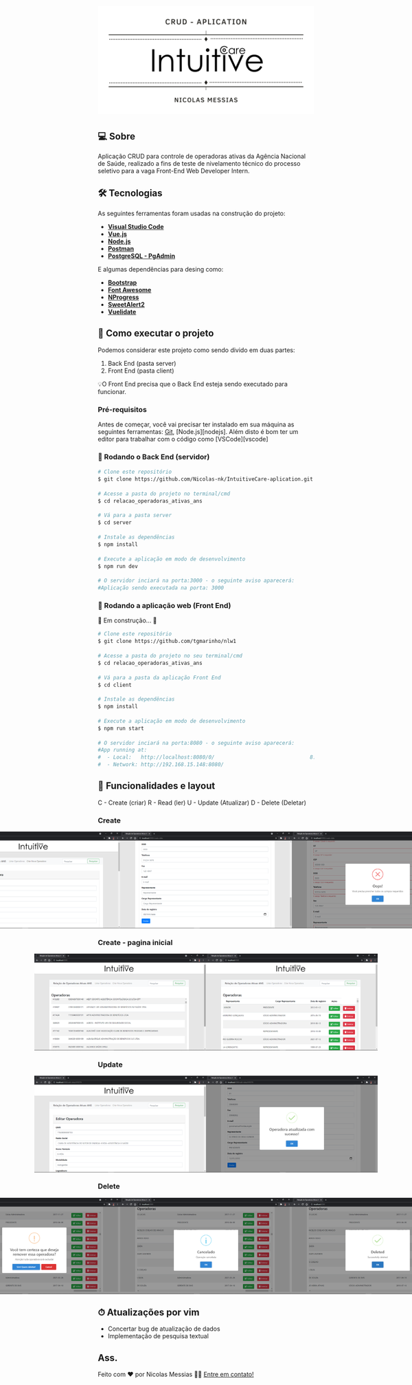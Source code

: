 <h1 aling="center">
     <img alt="IntuitiveCare" title="IntuitiveCare-Aplication" src="./client/src/assets/banner.jpg" />
</h1>

## 💻 Sobre

Aplicação CRUD para controle de operadoras ativas da Agência Nacional de Saúde, realizado a fins de teste de nivelamento técnico do processo seletivo para a vaga Front-End Web Developer Intern.

## 🛠 Tecnologias

As seguintes ferramentas foram usadas na construção do projeto:

* **[Visual Studio Code](https://code.visualstudio.com/?WT.mc_id=javascript-9652-gllemos)**
* **[Vue.js](https://vuejs.org/)**
* **[Node.js](https://nodejs.org/en/)**
* **[Postman](https://www.getpostman.com/)**
* **[PostgreSQL - PgAdmin](https://www.postgresql.org/download/)**

E algumas dependências para desing como:

* **[Bootstrap](https://getbootstrap.com.br/)**
* **[Font Awesome](https://fontawesome.com/)**
* **[NProgress](https://www.npmjs.com/package/nprogress)**
* **[SweetAlert2](https://www.npmjs.com/package/vue-sweetalert2)**
* **[Vuelidate](https://vuelidate.js.org/)**

## 🚀 Como executar o projeto

Podemos considerar este projeto como sendo divido em duas partes:
1. Back End (pasta server) 
2. Front End (pasta client)

💡O Front End precisa que o Back End esteja sendo executado para funcionar.

### Pré-requisitos
Antes de começar, você vai precisar ter instalado em sua máquina as seguintes ferramentas:
[Git](https://git-scm.com), [Node.js][nodejs]. 
Além disto é bom ter um editor para trabalhar com o código como [VSCode][vscode]

### 🎲 Rodando o Back End (servidor)

```bash
# Clone este repositório
$ git clone https://github.com/Nicolas-nk/IntuitiveCare-aplication.git

# Acesse a pasta do projeto no terminal/cmd
$ cd relacao_operadoras_ativas_ans

# Vá para a pasta server
$ cd server

# Instale as dependências
$ npm install

# Execute a aplicação em modo de desenvolvimento
$ npm run dev

# O servidor inciará na porta:3000 - o seguinte aviso aparecerá: 
#Aplicação sendo executada na porta: 3000
```
### 🧭 Rodando a aplicação web (Front End)

🚧 Em construção... 🚧

```bash
# Clone este repositório
$ git clone https://github.com/tgmarinho/nlw1

# Acesse a pasta do projeto no seu terminal/cmd
$ cd relacao_operadoras_ativas_ans

# Vá para a pasta da aplicação Front End
$ cd client

# Instale as dependências
$ npm install

# Execute a aplicação em modo de desenvolvimento
$ npm run start

# O servidor inciará na porta:8080 - o seguinte aviso aparecerá: 
#App running at:
#  - Local:   http://localhost:8080/0/                               8:8080/
#  - Network: http://192.168.15.148:8080/    
```
## 🧩 Funcionalidades e layout

C - Create (criar)
R - Read (ler)
U - Update (Atualizar)
D - Delete (Deletar)

### Create

<p align="center" style="display: flex; align-items: flex-start; justify-content: center;">
  <img alt="Create" title="Adicionar Operadora" src="./client/src/assets/prints/Create1.png" width="400px">

  <img alt="Create" title="Adicionar Operadora" src="./client/src/assets/prints/Create2.png" width="400px">

  <img alt="FormValidation" title="Validação de formúlario" src="./client/src/assets/prints/FormValidation.png" width="400px">
</p>

### Create - pagina inicial

<p align="center" style="display: flex; align-items: flex-start; justify-content: center;">
  <img alt="Create" title="Adicionar Operadora" src="./client/src/assets/prints/View1.png" width="400px">

  <img alt="Create" title="Adicionar Operadora" src="./client/src/assets/prints/View2.png" width="400px">
</p>

### Update

<p align="center" style="display: flex; align-items: flex-start; justify-content: center;">
  <img alt="Edit" title="Adicionar Operadora" src="./client/src/assets/prints/Edit1.png" width="400px">

  <img alt="Create" title="Adicionar Operadora" src="./client/src/assets/prints/Edit2.png" width="400px">
</p>

### Delete

<p align="center" style="display: flex; align-items: flex-start; justify-content: center;">
  <img alt="Delete" title="Deletar Operadora" src="./client/src/assets/prints/Delete1.png" width="400px">

  <img alt="Delete Cancel" title="Deletar Operadora" src="./client/src/assets/prints/DeleteCancel.png" width="400px">

  <img alt="Delete Succesfully" title="Deletar Operadora" src="./client/src/assets/prints/DeleteSuccesfully.png" width="400px">
</p>

## ⏱  Atualizações por vim

* Concertar bug de atualização de dados
* Implementação de pesquisa textual


## Ass.

Feito com ❤️ por Nicolas Messias 👋🏽 [Entre em contato!](linkedin.com/in/nicolas-messias)
